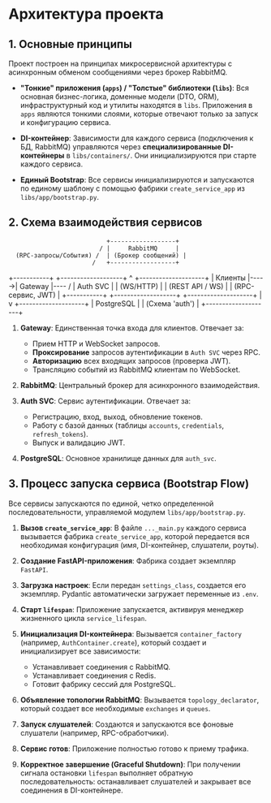 # Архитектура проекта

## 1. Основные принципы

Проект построен на принципах микросервисной архитектуры с асинхронным обменом сообщениями через брокер RabbitMQ.

* **"Тонкие" приложения (`apps`) / "Толстые" библиотеки (`libs`)**: Вся основная бизнес-логика, доменные модели (DTO, ORM), инфраструктурный код и утилиты находятся в `libs`. Приложения в `apps` являются тонкими слоями, которые отвечают только за запуск и конфигурацию сервиса.

* **DI-контейнер**: Зависимости для каждого сервиса (подключения к БД, RabbitMQ) управляются через **специализированные DI-контейнеры** в `libs/containers/`. Они инициализируются при старте каждого сервиса.

* **Единый Bootstrap**: Все сервисы инициализируются и запускаются по единому шаблону с помощью фабрики `create_service_app` из `libs/app/bootstrap.py`.

## 2. Схема взаимодействия сервисов

                               +------------------+
                             / |     RabbitMQ     |
      (RPC-запросы/События) /  | (Брокер сообщений) |
                           /   +------------------+
+-----------+      +-------------------+      ^            +--------------------+
|  Клиенты  |----->|      Gateway      |---- /             |      Auth SVC      |
| (WS/HTTP) |      | (REST API / WS)   |                  | (RPC-сервис, JWT)  |
+-----------+      +-------------------+                  +--------------------+
                                                                     |
                                                                     v
                                                          +--------------------+
                                                          |     PostgreSQL     |
                                                          | (Схема 'auth')     |
                                                          +--------------------+

1.  **Gateway**: Единственная точка входа для клиентов. Отвечает за:
    * Прием HTTP и WebSocket запросов.
    * **Проксирование** запросов аутентификации в `Auth SVC` через RPC.
    * **Авторизацию** всех входящих запросов (проверка JWT).
    * Трансляцию событий из RabbitMQ клиентам по WebSocket.

2.  **RabbitMQ**: Центральный брокер для асинхронного взаимодействия.

3.  **Auth SVC**: Сервис аутентификации. Отвечает за:
    * Регистрацию, вход, выход, обновление токенов.
    * Работу с базой данных (таблицы `accounts`, `credentials`, `refresh_tokens`).
    * Выпуск и валидацию JWT.

4.  **PostgreSQL**: Основное хранилище данных для `auth_svc`.

## 3. Процесс запуска сервиса (Bootstrap Flow)

Все сервисы запускаются по единой, четко определенной последовательности, управляемой модулем `libs/app/bootstrap.py`.

1.  **Вызов `create_service_app`**: В файле `..._main.py` каждого сервиса вызывается фабрика `create_service_app`, которой передается вся необходимая конфигурация (имя, DI-контейнер, слушатели, роуты).

2.  **Создание FastAPI-приложения**: Фабрика создает экземпляр `FastAPI`.

3.  **Загрузка настроек**: Если передан `settings_class`, создается его экземпляр. Pydantic автоматически загружает переменные из `.env`.

4.  **Старт `lifespan`**: Приложение запускается, активируя менеджер жизненного цикла `service_lifespan`.

5.  **Инициализация DI-контейнера**: Вызывается `container_factory` (например, `AuthContainer.create`), который создает и инициализирует все зависимости:
    * Устанавливает соединения с RabbitMQ.
    * Устанавливает соединения с Redis.
    * Готовит фабрику сессий для PostgreSQL.

6.  **Объявление топологии RabbitMQ**: Вызывается `topology_declarator`, который создает все необходимые `exchanges` и `queues`.

7.  **Запуск слушателей**: Создаются и запускаются все фоновые слушатели (например, RPC-обработчики).

8.  **Сервис готов**: Приложение полностью готово к приему трафика.

9.  **Корректное завершение (Graceful Shutdown)**: При получении сигнала остановки `lifespan` выполняет обратную последовательность: останавливает слушателей и закрывает все соединения в DI-контейнере.